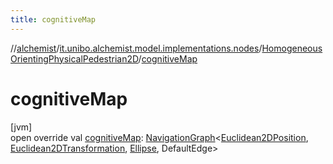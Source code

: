 ```yaml
---
title: cognitiveMap
---
```

//[alchemist](../../../index.html)/[it.unibo.alchemist.model.implementations.nodes](../index.html)/[HomogeneousOrientingPhysicalPedestrian2D](index.html)/[cognitiveMap](cognitive-map.html)



# cognitiveMap



[jvm]\
open override val [cognitiveMap](cognitive-map.html): [NavigationGraph](../../it.unibo.alchemist.model.interfaces.geometry.euclidean2d.graph/-navigation-graph/index.html)<[Euclidean2DPosition](../../it.unibo.alchemist.model.implementations.positions/-euclidean2-d-position/index.html), [Euclidean2DTransformation](../../it.unibo.alchemist.model.interfaces.geometry.euclidean2d/-euclidean2-d-transformation/index.html), [Ellipse](../../it.unibo.alchemist.model.implementations.geometry.euclidean2d/-ellipse/index.html), DefaultEdge>




